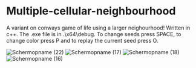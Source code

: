 # Multiple-cellular-neighbourhood
A variant on conways game of life using a larger neighourhood! Written in c++. The .exe file is in .\x64\debug. To change seeds press SPACE, to change color press P and to replay the current seed press O.


![Schermopname (22)](https://user-images.githubusercontent.com/90266245/230141336-bcd11b4b-8073-47e3-917b-21fb7016109d.png)
![Schermopname (17)](https://user-images.githubusercontent.com/90266245/230141343-d8c21210-b473-4c4b-b61a-5156a43dc018.png)
![Schermopname (18)](https://user-images.githubusercontent.com/90266245/230141350-3a7e656d-826c-4f87-9d97-6df8ae726ca3.png)
![Schermopname (16)](https://user-images.githubusercontent.com/90266245/230141354-e70c9fa1-de0f-490d-a226-7ddb9b334533.png)
